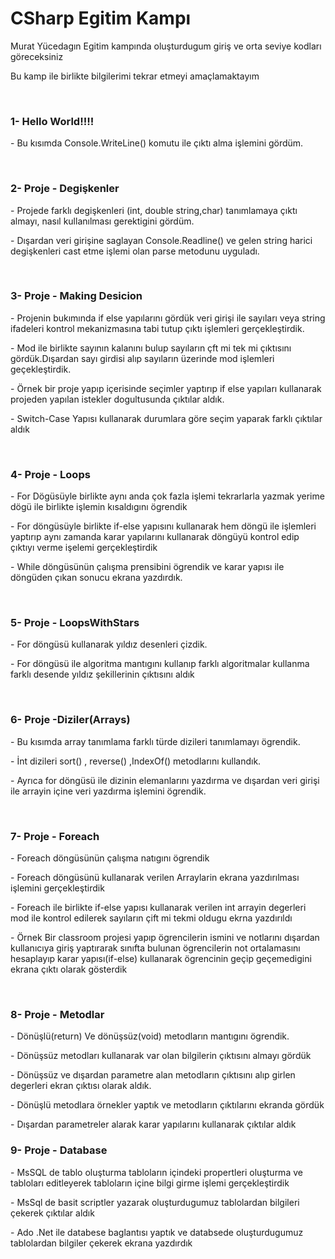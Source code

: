 <h1><b>CSharp Egitim Kampı </b></h1>
<p> Murat Yücedagın Egitim kampında oluşturdugum giriş ve orta seviye kodları göreceksiniz</p>
<p>Bu kamp ile birlikte bilgilerimi tekrar etmeyi amaçlamaktayım</p>
<br>
<h3><b>1- Hello World!!!!</b></h3>
<p>- Bu kısımda Console.WriteLine() komutu ile çıktı alma işlemini gördüm.</p>
<br>
<h3><b>2- Proje - Degişkenler</b></h3>
<p>- Projede farklı degişkenleri (int, double string,char) tanımlamaya çıktı almayı, nasıl kullanılması gerektigini gördüm.</p>
<p>- Dışardan veri girişine saglayan Console.Readline() ve gelen string harici degişkenleri cast etme işlemi olan parse metodunu uyguladı.</p>
<br>
<h3><b>3- Proje - Making Desicion</b></h3>
<p>- Projenin bukımında if else yapılarını gördük veri girişi ile sayıları veya string ifadeleri kontrol mekanizmasına tabi tutup çıktı işlemleri gerçekleştirdik.  </p>
<p>- Mod  ile birlikte sayının kalanını bulup sayıların çft mi tek mi çıktısını gördük.Dışardan sayı girdisi alıp sayıların üzerinde mod işlemleri geçekleştirdik.  </p>
<p>- Örnek bir proje yapıp içerisinde seçimler yaptırıp if else yapıları kullanarak projeden yapılan istekler dogultusunda çıktılar aldık. </p>
<p>- Switch-Case Yapısı kullanarak durumlara göre seçim yaparak farklı çıktılar aldık  </p>
<br>
<h3><b>4- Proje - Loops</b></h3>
<p>- For Dögüsüyle birlikte aynı anda çok fazla işlemi tekrarlarla yazmak yerime dögü ile birlikte işlemin kısaldıgını ögrendik</p>
<p>- For döngüsüyle birlikte if-else yapısını kullanarak hem döngü ile işlemleri yaptırıp aynı zamanda karar yapılarını kullanarak döngüyü kontrol edip çıktıyı verme işelemi gerçekleştirdik </p>
<p>- While döngüsünün çalışma prensibini ögrendik ve karar yapısı ile döngüden çıkan sonucu ekrana yazdırdık.  </p>
<br>
<h3><b>5- Proje - LoopsWithStars</b></h3>
<p>- For döngüsü kullanarak  yıldız desenleri çizdik. </p>
<p>- For döngüsü ile algoritma mantıgını kullanıp farklı algoritmalar kullanma farklı desende yıldız şekillerinin çıktısını aldık </p>
<br>

<h3><b>6- Proje  -Diziler(Arrays)</b></h3>
<p>- Bu kısımda array tanımlama farklı türde dizileri tanımlamayı ögrendik.</p>
<p>- İnt dizileri sort() , reverse() ,IndexOf() metodlarını kullandık.</p>
<p>- Ayrıca for döngüsü ile dizinin elemanlarını yazdırma ve dışardan veri girişi ile arrayin içine veri yazdırma işlemini ögrendik.</p> 
<br>

<h3><b>7- Proje - Foreach</b></h3>
<p>- Foreach döngüsünün çalışma natıgını ögrendik</p>
<p>- Foreach döngüsünü kullanarak verilen Arraylarin ekrana yazdırılması işlemini gerçekleştirdik</p>
<p>- Foreach ile birlikte if-else yapısı kullanarak verilen int arrayin degerleri mod ile kontrol edilerek sayıların çift mi tekmi oldugu ekrna yazdırıldı </p>
<p>- Örnek Bir classroom projesi yapıp ögrencilerin ismini ve notlarını dışardan kullanıcıya giriş yaptırarak sınıfta bulunan ögrencilerin not ortalamasını hesaplayıp karar yapısı(if-else) kullanarak ögrencinin geçip geçemedigini ekrana çıktı olarak gösterdik</p>
<br>


<h3><b>8- Proje - Metodlar</b></h3>
<p>- Dönüşlü(return) Ve dönüşsüz(void) metodların mantıgını ögrendik.</p>
<p>- Dönüşsüz metodları kullanarak var olan bilgilerin çıktısını almayı gördük </p>
<p>- Dönüşsüz ve dışardan parametre alan metodların çıktısını alıp girlen degerleri ekran  çıktısı olarak aldık.</p>
<p>- Dönüşlü metodlara örnekler yaptık ve metodların çıktılarını ekranda gördük</p>
<p>- Dışardan parametreler alarak karar yapılarını kullanarak çıktılar aldık</p>

<h3><b>9- Proje - Database</b></h3>
<p>- MsSQL de tablo oluşturma tabloların içindeki propertleri oluşturma ve tabloları editleyerek tabloların içine bilgi girme işlemi gerçekleştirdik</p>
<p>- MsSql de basit scriptler yazarak oluşturdugumuz tablolardan bilgileri çekerek çıktılar aldık</p>
<p>- Ado .Net ile databese baglantısı yaptık ve databsede oluşturdugumuz tablolardan bilgiler çekerek ekrana yazdırdık</p>







